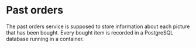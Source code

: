 # Past orders

The past orders service is supposed to store information about each picture that has been bought.
Every bought item is recorded in a PostgreSQL database running in a container.
